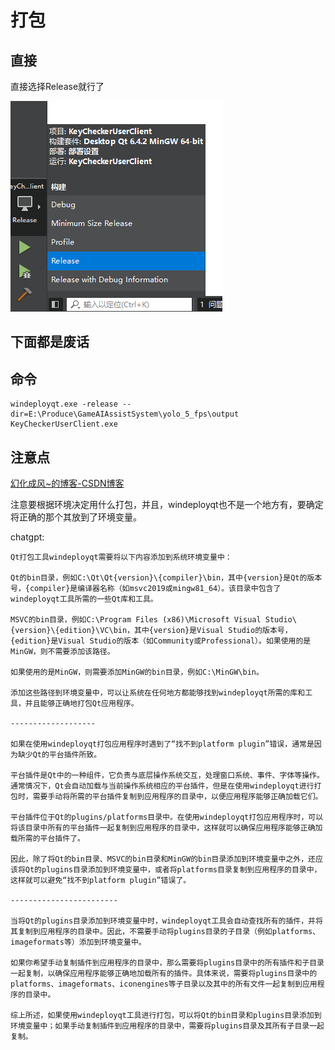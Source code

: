 # 打包

## 直接
直接选择Release就行了

![](_attachments/old/2023-02-21-20-37-20.png)

## 下面都是废话

## 命令
```
windeployqt.exe -release --dir=E:\Produce\GameAIAssistSystem\yolo_5_fps\output KeyCheckerUserClient.exe
```

## 注意点

[幻化成风~的博客-CSDN博客](https://blog.csdn.net/memorywithyou/article/details/128747080)

注意要根据环境决定用什么打包，并且，windeployqt也不是一个地方有，要确定将正确的那个其放到了环境变量。

chatgpt:
```
Qt打包工具windeployqt需要将以下内容添加到系统环境变量中：

Qt的bin目录，例如C:\Qt\Qt{version}\{compiler}\bin，其中{version}是Qt的版本号，{compiler}是编译器名称（如msvc2019或mingw81_64）。该目录中包含了windeployqt工具所需的一些Qt库和工具。

MSVC的bin目录，例如C:\Program Files (x86)\Microsoft Visual Studio\{version}\{edition}\VC\bin，其中{version}是Visual Studio的版本号，{edition}是Visual Studio的版本（如Community或Professional）。如果使用的是MinGW，则不需要添加该路径。

如果使用的是MinGW，则需要添加MinGW的bin目录，例如C:\MinGW\bin。

添加这些路径到环境变量中，可以让系统在任何地方都能够找到windeployqt所需的库和工具，并且能够正确地打包Qt应用程序。

-------------------

如果在使用windeployqt打包应用程序时遇到了“找不到platform plugin”错误，通常是因为缺少Qt的平台插件所致。

平台插件是Qt中的一种组件，它负责与底层操作系统交互，处理窗口系统、事件、字体等操作。通常情况下，Qt会自动加载与当前操作系统相应的平台插件，但是在使用windeployqt进行打包时，需要手动将所需的平台插件复制到应用程序的目录中，以便应用程序能够正确加载它们。

平台插件位于Qt的plugins/platforms目录中。在使用windeployqt打包应用程序时，可以将该目录中所有的平台插件一起复制到应用程序的目录中，这样就可以确保应用程序能够正确加载所需的平台插件了。

因此，除了将Qt的bin目录、MSVC的bin目录和MinGW的bin目录添加到环境变量中之外，还应该将Qt的plugins目录添加到环境变量中，或者将platforms目录复制到应用程序的目录中，这样就可以避免“找不到platform plugin”错误了。

------------------------

当将Qt的plugins目录添加到环境变量中时，windeployqt工具会自动查找所有的插件，并将其复制到应用程序的目录中。因此，不需要手动将plugins目录的子目录（例如platforms、imageformats等）添加到环境变量中。

如果你希望手动复制插件到应用程序的目录中，那么需要将plugins目录中的所有插件和子目录一起复制，以确保应用程序能够正确地加载所有的插件。具体来说，需要将plugins目录中的platforms、imageformats、iconengines等子目录以及其中的所有文件一起复制到应用程序的目录中。

综上所述，如果使用windeployqt工具进行打包，可以将Qt的bin目录和plugins目录添加到环境变量中；如果手动复制插件到应用程序的目录中，需要将plugins目录及其所有子目录一起复制。
```

